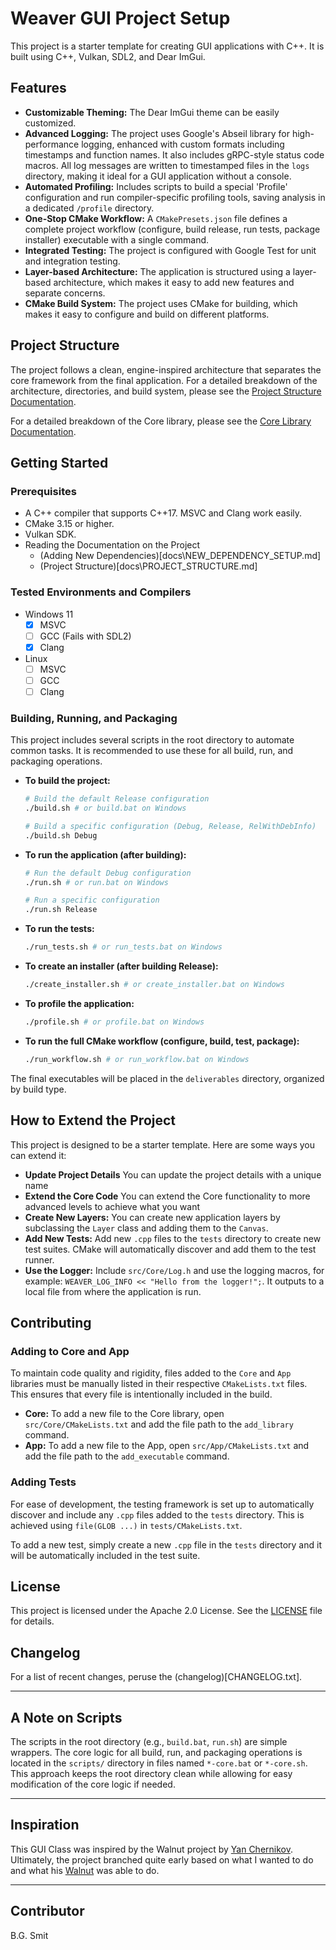 # Weaver GUI Project Setup

This project is a starter template for creating GUI applications with C++. It is built using C++, Vulkan, SDL2, and Dear ImGui.

## Features

*   **Customizable Theming:** The Dear ImGui theme can be easily customized.
*   **Advanced Logging:** The project uses Google's Abseil library for high-performance logging, enhanced with custom formats including timestamps and function names. It also includes gRPC-style status code macros. All log messages are written to timestamped files in the `logs` directory, making it ideal for a GUI application without a console.
*   **Automated Profiling:** Includes scripts to build a special 'Profile' configuration and run compiler-specific profiling tools, saving analysis in a dedicated `/profile` directory.
*   **One-Stop CMake Workflow:** A `CMakePresets.json` file defines a complete project workflow (configure, build release, run tests, package installer) executable with a single command.
*   **Integrated Testing:** The project is configured with Google Test for unit and integration testing.
*   **Layer-based Architecture:** The application is structured using a layer-based architecture, which makes it easy to add new features and separate concerns.
*   **CMake Build System:** The project uses CMake for building, which makes it easy to configure and build on different platforms.

## Project Structure

The project follows a clean, engine-inspired architecture that separates the core framework from the final application. For a detailed breakdown of the architecture, directories, and build system, please see the [Project Structure Documentation](docs/PROJECT_STRUCTURE.md).

For a detailed breakdown of the Core library, please see the [Core Library Documentation](docs/CORE_DOCUMENTATION.md).

## Getting Started

### Prerequisites

*   A C++ compiler that supports C++17. MSVC and Clang work easily.
*   CMake 3.15 or higher.
*   Vulkan SDK.
*   Reading the Documentation on the Project
    -   (Adding New Dependencies)[docs\NEW_DEPENDENCY_SETUP.md]
    -   (Project Structure)[docs\PROJECT_STRUCTURE.md]

### Tested Environments and Compilers

*   Windows 11
    - [x]   MSVC
    - [ ]   GCC (Fails with SDL2)
    - [x]   Clang
*   Linux
    - [ ]   MSVC
    - [ ]   GCC
    - [ ]   Clang

### Building, Running, and Packaging

This project includes several scripts in the root directory to automate common tasks. It is recommended to use these for all build, run, and packaging operations.

*   **To build the project:**
    ```sh
    # Build the default Release configuration
    ./build.sh # or build.bat on Windows

    # Build a specific configuration (Debug, Release, RelWithDebInfo)
    ./build.sh Debug
    ```
*   **To run the application (after building):**
    ```sh
    # Run the default Debug configuration
    ./run.sh # or run.bat on Windows

    # Run a specific configuration
    ./run.sh Release
    ```
*   **To run the tests:**
    ```sh
    ./run_tests.sh # or run_tests.bat on Windows
    ```
*   **To create an installer (after building Release):**
    ```sh
    ./create_installer.sh # or create_installer.bat on Windows
    ```
*   **To profile the application:**
    ```sh
    ./profile.sh # or profile.bat on Windows
    ```
*   **To run the full CMake workflow (configure, build, test, package):**
    ```sh
    ./run_workflow.sh # or run_workflow.bat on Windows
    ```

The final executables will be placed in the `deliverables` directory, organized by build type.

## How to Extend the Project

This project is designed to be a starter template. Here are some ways you can extend it:

*   **Update Project Details** You can update the project details with a unique name
*   **Extend the Core Code** You can extend the Core functionality to more advanced levels to achieve what you want
*   **Create New Layers:** You can create new application layers by subclassing the `Layer` class and adding them to the `Canvas`.
*   **Add New Tests:** Add new `.cpp` files to the `tests` directory to create new test suites. CMake will automatically discover and add them to the test runner.
*   **Use the Logger:** Include `src/Core/Log.h` and use the logging macros, for example: `WEAVER_LOG_INFO << "Hello from the logger!";`. It outputs to a local file from where the application is run.

## Contributing

### Adding to Core and App

To maintain code quality and rigidity, files added to the `Core` and `App` libraries must be manually listed in their respective `CMakeLists.txt` files. This ensures that every file is intentionally included in the build.

-   **Core:** To add a new file to the Core library, open `src/Core/CMakeLists.txt` and add the file path to the `add_library` command.
-   **App:** To add a new file to the App, open `src/App/CMakeLists.txt` and add the file path to the `add_executable` command.

### Adding Tests

For ease of development, the testing framework is set up to automatically discover and include any `.cpp` files added to the `tests` directory. This is achieved using `file(GLOB ...)` in `tests/CMakeLists.txt`.

To add a new test, simply create a new `.cpp` file in the `tests` directory and it will be automatically included in the test suite.

## License

This project is licensed under the Apache 2.0 License. See the [LICENSE](LICENSE) file for details.

## Changelog

For a list of recent changes, peruse the (changelog)[CHANGELOG.txt].

---

## A Note on Scripts

The scripts in the root directory (e.g., `build.bat`, `run.sh`) are simple wrappers. The core logic for all build, run, and packaging operations is located in the `scripts/` directory in files named `*-core.bat` or `*-core.sh`. This approach keeps the root directory clean while allowing for easy modification of the core logic if needed.

---

## Inspiration

This GUI Class was inspired by the Walnut project by [Yan Chernikov](https://github.com/thecherno).
Ultimately, the project branched quite early based on what I wanted to do and
what his [Walnut](https://github.com/StudioCherno/Walnut) was able to do.

---

## Contributor

B.G. Smit
